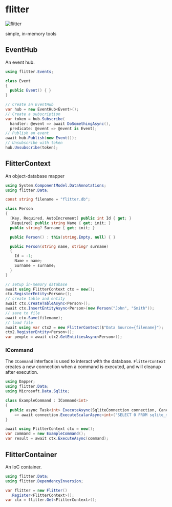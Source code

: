 # flitter

![flitter](https://github.com/ebalzuweit/flitter/actions/workflows/dotnet.yml/badge.svg)

simple, in-memory tools

## EventHub

An event hub.

``` csharp
using flitter.Events;

class Event
{
  public Event() { }
}

// Create an EventHub
var hub = new EventHub<Event>();
// Create a subscription
var token = hub.Subscribe(
  handler: @event => await DoSomethingAsync(),
  predicate: @event => @event is Event);
// Publish an event
await hub.Publish(new Event());
// Unsubscribe with token
hub.Unsubscribe(token);
```

## FlitterContext

An object-database mapper

``` csharp
using System.ComponentModel.DataAnnotations;
using flitter.Data;

const string filename = "flitter.db";

class Person
{
  [Key, Required, AutoIncrement] public int Id { get; }
  [Required] public string Name { get; init; }
  public string? Surname { get; init; }

  public Person() : this(string.Empty, null) { }

  public Person(string name, string? surname)
  {
    Id = -1;
    Name = name;
    Surname = surname;
  }
}

// setup in-memory database
await using FlitterContext ctx = new();
ctx.RegisterEntity<Person>();
// create table and entity
await ctx.CreateTableAsync<Person>();
await ctx.InsertEntityAsync<Person>(new Person("John", "Smith"));
// save to file
await ctx.Save(filename);
// load file
await using var ctx2 = new FlitterContext($"Data Source={filename}");
ctx2.RegisterEntity<Person>();
var people = await ctx2.GetEntitiesAsync<Person>();
```

### ICommand

The `ICommand` interface is used to interact with the database.
`FlitterContext` creates a new connection when a command is executed, and will cleanup after execution.

``` csharp
using Dapper;
using flitter.Data;
using Microsoft.Data.Sqlite;

class ExampleCommand : ICommand<int>
{
  public async Task<int> ExecuteAsync(SqliteConnection connection, CancellationToken cancellationToken = default)
    => await connection.ExecuteScalarAsync<int>("SELECT 0 FROM sqlite_master LIMIT 1");
}

await using FlitterContext ctx = new();
var command = new ExampleCommand();
var result = await ctx.ExecuteAsync(command);
```

## FlitterContainer

An IoC container.

``` csharp
using flitter.Data;
using flitter.DependencyInversion;

var flitter = new Flitter()
  .Register<FlitterContext>();
var ctx = flitter.Get<FlitterContext>();
```
